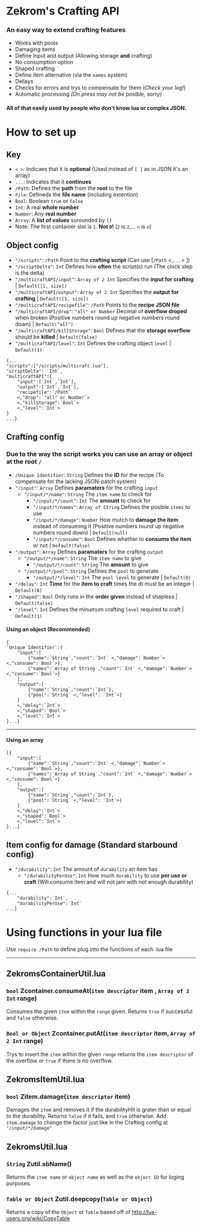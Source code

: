# Zekrom's Crafting API
### An easy way to extend crafting features
* Works with pools
* Damaging items
* Define input and output (Allowing storage **and** crafting)
* No consumption option
* Shaped crafting
* Define item alternative (via the `names` system)
* Dellays
* Checks for errors and trys to compensate for them (*Check your log!*)
* Automatic processing *(On press may not be posible, sorry)*
#### All of that easily used by people who don't know lua or complex JSON.

# How to set up
## Key
* `< >`: Indicaes that it is **optional** (Used instead of `[ ]` as in JSON it's an array)
* `...`: Indicates that it **continues**
* `/Path`: Defines the **path** from the **root** to the file
* `File`: Defineds the **file name** (including extention)
* `Bool`: Boolean `true` or `false`
* `Int`: A real **whole number**
* `Number`: Any **real number**
* `Array`: A **list of values** surounded by `[]`
* Note: The first container slot is `1`. **Not `0`!**  (`2` is `2`,... `n` is `n`)

## Object config
* `"/scripts"`: `/Path` Point to the **crafting script** (Can use [`/Path` <,`...`> ])
* `"/scriptDelta"`: `Int` Defines how **often** the script(s) run (The clock step is the delta)
* `"/multicraftAPI/input"`: `Array of 2 Int` Specifies the **input for crafting** | `Default([1, size])`
* `"/multicraftAPI/output"`: `Array of 2 Int` Specifies the **output for crafting** | `Default([1, size])`
* `"/multicraftAPI/recipefile"`: `/Path` Points to the **recipe JSON file**
* `"/multicraftAPI/drop"`: `"all" or Number` Decimal of **overflow droped** when broken (Positive numbers round up negative numbers round down) | `Default("all")`
* `"/multicraftAPI/killStorage"`: `Bool` Defines that the **storage overflow** should be **killed** | `Default(false)`
* `"/multicraftAPI/level"`: `Int` Defines the crafting object `level` | `Default(1)`
```
{...
"scripts":["/scripts/multicraft.lua"],
"scriptDelta": `Int`,
"multicraftAPI":{
	"input":[`Int`,`Int`],
	"output":[`Int`,`Int`],
	"recipefile":`/Path`
	<,"drop":`"all" or Number`>
	<,"killStorage":`Bool`>
	<,"level":`Int`>
}
...}
```

## Crafting config
### Due to the way the script works you can use an array or object at the root `/`
* `/Unique Identifier`: `String` Defines the **ID** for the recipe (To compensate for the lacking JSON-patch system)
* `"/input"`: `Array` Defines **paramaters** for the crafting `input`
	* `"/input/*/name"`: `String` The `item name` to check for
		* `"/input/*/count"`: `Int` The **amount** to check for
		* `"/input/*/names"`: `Array of String` Defines the posible `items` to use
		* `"/input/*/damage"`: `Number` How mutch to **damage the item** instead of consuming it (Positive numbers round up negative numbers round down) | `Default(null)`
		* `"/input/*/consume"`: `Bool` Defines whether to **consume the item** or not | `Default(false)`
* `"/output"`: `Array` Defines **paramaters** for the crafting `output`
	* `"/output/*/name"`: `String` The `item name` to give
		* `"/output/*/count"`: `String` The **amount** to give
	* `"/output/*/pool"`: `String` Defines the `pool` to generate
		* `"/output/*/level"`: `Int` The `pool level` to generate | `Default(0)`
* `"/delay"`: `Int` **Time** for the **item to craft** times the dt must be an integer | `Default(0)`
* `"/shaped"`: `Bool` Only runs in the **order given** instead of shapless | `Default(false)`
* `"/level"`: `Int` Defines the minumum crafting `level` required to craft | `Default(1)`
#### Using an object (Recommended)
```
{
`Unique Identifier`:{
	"input":[
		{"name":`String`,"count":`Int` <,"damage":`Number`> <,"consume":`Bool`>},
		{"names":`Array of String`,"count":`Int` <,"damage":`Number`> <,"consume":`Bool`>}
	],
	"output":[
		{"name":`String`,"count":`Int`},
		{"pool":`String` <,"level": `Int`>}
	]
	<,"delay":`Int`>
	<,"shaped":`Bool`>
	<,"level":`Int`>
}...}
```
---
#### Using an array
```
[{
	"input":[
		{"name":`String`,"count":`Int` <,"damage":`Number`> <,"consume":`Bool`>},
		{"names":`Array of String`,"count":`Int` <,"damage":`Number`> <,"consume":`Bool`>}
	],
	"output":[
		{"name":`String`,"count":`Int`},
		{"pool":`String` <,"level": `Int`>}
	]
	<,"delay":`Int`>
	<,"shaped":`Bool`>
	<,"level":`Int`>
}...]
```
## Item config for damage (Standard starbound config)

* `"/durability"`: `Int` The amount of `durability` an item has
	* `"/durabilityPerUse"`: `Int` How much `durability` to use **per use or craft** (Will consume item and will not jam with not enough durability)
```
{...
	"durability":`Int`,
	"durabilityPerUse":`Int`
...}
```

# Using functions in your lua file
Use `require /Path` to define plug into the functions of each .lua file

---

## ZekromsContainerUtil.lua
### `bool` Zcontainer.consumeAt(`item descriptor` item , `Array of 2 Int` range)
Consumes the given `item` within the `range` given.  Returns `true` if successful and `false` otherwise.

### `Bool or Object` Zcontainer.putAt(`item descriptor` item, `Array of 2 Int` range)
Trys to insert the `item` within the given `range` returns the `item descriptor` of the overflow or `true` if there is no overflow.

## ZekromsItemUtil.lua
### `bool` Zitem.damage(`item descriptor` item)
Damages the `item` and removes it if the durabilityHit is grater than or equal to the durability.  Returns `false` if it fails, and `true` otherwise.  Add `item.damage` to change the factor just like in the Crafting config at `"/input/*/damage"`

## ZekromsUtil.lua
### `String` Zutil.sbName()
Returns the `item name` or `object name` as well as the `object ID` for loging purposes.

### `Table or Object` Zutil.deepcopy(`Table or Object`)
Returns a copy of the `Object` or `Table` based off of http://lua-users.org/wiki/CopyTable